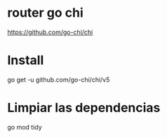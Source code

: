 # router go chi

https://github.com/go-chi/chi

# Install

go get -u github.com/go-chi/chi/v5

# Limpiar las dependencias

go mod tidy